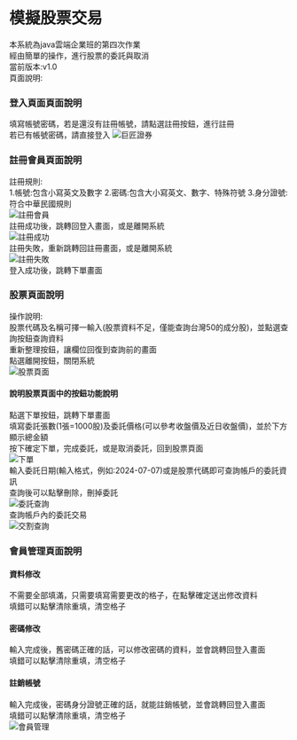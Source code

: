 # 模擬股票交易
本系統為java雲端企業班的第四次作業<br>
經由簡單的操作，進行股票的委託與取消<br>
當前版本:v1.0<br>
頁面說明:<br>
### 登入頁面頁面說明<br>
填寫帳號密碼，若是還沒有註冊帳號，請點選註冊按鈕，進行註冊<br>
若已有帳號密碼，請直接登入
![巨匠證券](巨匠證券.png)<br>
### 註冊會員頁面說明<br>
註冊規則:<br>
1.帳號:包含小寫英文及數字 2.密碼:包含大小寫英文、數字、特殊符號 3.身分證號:符合中華民國規則<br>
![註冊會員](註冊會員.png)<br>
註冊成功後，跳轉回登入畫面，或是離開系統<br>
![註冊成功](註冊成功.png)<br>
註冊失敗，重新跳轉回註冊畫面，或是離開系統<br>
![註冊失敗](註冊失敗.png)<br>
登入成功後，跳轉下單畫面<br>
### 股票頁面說明<br>
操作說明:<br>
股票代碼及名稱可擇一輸入(股票資料不足，僅能查詢台灣50的成分股)，並點選查詢按鈕查詢資料<br>
重新整理按鈕，讓欄位回復到查詢前的畫面<br>
點選離開按鈕，關閉系統<br>
![股票頁面](股票頁面.png)<br>
#### 說明股票頁面中的按鈕功能說明<br>
點選下單按鈕，跳轉下單畫面<br>
填寫委託張數(1張=1000股)及委託價格(可以參考收盤價及近日收盤價)，並於下方顯示總金額<br>
按下確定下單，完成委託，或是取消委託，回到股票頁面<br>
![下單](下單.png)<br>
輸入委託日期(輸入格式，例如:2024-07-07)或是股票代碼即可查詢帳戶的委託資訊<br>
查詢後可以點擊刪除，刪掉委託<br>
![委託查詢](委託查詢.png)<br>
查詢帳戶內的委託交易<br>
![交割查詢](交割查詢.png)<br>
### 會員管理頁面說明<br>
#### 資料修改<br>
不需要全部填滿，只需要填寫需要更改的格子，在點擊確定送出修改資料<br>
填錯可以點擊清除重填，清空格子<br>
#### 密碼修改<br>
輸入完成後，舊密碼正確的話，可以修改密碼的資料，並會跳轉回登入畫面<br>
填錯可以點擊清除重填，清空格子<br>
#### 註銷帳號<br>
輸入完成後，密碼身分證號正確的話，就能註銷帳號，並會跳轉回登入畫面<br>
填錯可以點擊清除重填，清空格子<br>
![會員管理](會員管理.png)<br>




